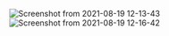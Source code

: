 ![Screenshot from 2021-08-19 12-13-43](https://user-images.githubusercontent.com/85872303/130113424-60d983e9-07e6-4bea-af1f-ea0bab962a53.png)
![Screenshot from 2021-08-19 12-16-42](https://user-images.githubusercontent.com/85872303/130113437-42f61093-d58b-44bf-8349-91443b840f74.png)
